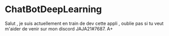 # ChatBotDeepLearning
Salut , je suis actuellement en train de dev cette appli , oublie pas si tu veut m'aider de venir sur mon discord JAJA21#7687. A+ 
